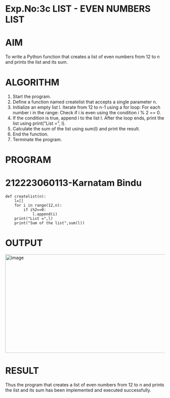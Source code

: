 # Exp.No:3c LIST - EVEN NUMBERS LIST
# AIM
To write a Python function that creates a list of even numbers from 12 to n and prints the list and its sum.

# ALGORITHM
1. Start the program.
2. Define a function named createlist that accepts a single parameter n.
3. Initialize an empty list l. Iterate from 12 to n-1 using a for loop: For each number i in the range: Check if i is even using the condition i % 2 == 0.
4. If the condition is true, append i to the list l. After the loop ends, print the list using print("List =", l).
5. Calculate the sum of the list using sum(l) and print the result.
6. End the function.
7. Terminate the program.

# PROGRAM
# 212223060113-Karnatam Bindu

```
def createlist(n):
    l=[]
    for i in range(12,n):
        if i%2==0:
            l.append(i)
    print("List =",l)
    print("Sum of the list",sum(l))
```
# OUTPUT
<img width="1256" height="312" alt="image" src="https://github.com/user-attachments/assets/d9d1b35f-8483-4946-abe2-3c31ea67655b" />

# RESULT
Thus the program that creates a list of even numbers from 12 to n and prints the list and its sum has been implemented and executed successfully.
